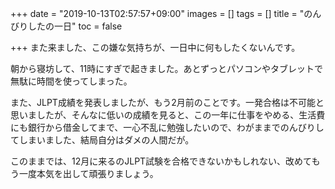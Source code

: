+++
date = "2019-10-13T02:57:57+09:00"
images = []
tags = []
title = "のんびりしたの一日"
toc = false

+++
また来ました、この嫌な気持ちが、一日中に何もしたくないんです。

朝から寝坊して、11時にすぎで起きました。あとずっとパソコンやタブレットで無駄に時間を使ってしまった。

また、JLPT成績を発表しましたが、もう2月前のことです。一発合格は不可能と思いましたが、そんなに低いの成績を見ると、この一年に仕事をやめる、生活費にも銀行から借金してまで、一心不乱に勉強したいので、わがままでのんびりしてしまいました、結局自分はダメの人間だが。

このままでは、12月に来るのJLPT試験を合格できないかもしれない、改めてもう一度本気を出して頑張りましょう。
